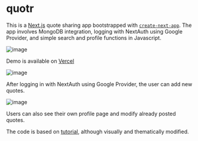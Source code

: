 # quotr

This is a [Next.js](https://nextjs.org/) quote sharing app bootstrapped with [`create-next-app`](https://github.com/vercel/next.js/tree/canary/packages/create-next-app).
The app involves MongoDB integration, logging with NextAuth using Google Provider, and simple search and profile functions in Javascript.

![image](https://github.com/practical-solution/quotr/assets/142014962/9755bafc-f8fc-4704-a57f-455239792601)

Demo is available on [Vercel](https://quotr-d35xop6ij-practical-solution.vercel.app/)

![image](https://github.com/Curiosit/quotr/assets/17218693/617a4010-2bf3-4cbd-8775-90a587f5478a)

After logging in with NextAuth using Google Provider, the user can add new quotes.

![image](https://github.com/Curiosit/quotr/assets/17218693/18406ec7-b462-497b-88d2-0a50805e0df4)

Users can also see their own profile page and modify already posted quotes.

The code is based on [tutorial](https://github.com/adrianhajdin/project_next_13_ai_prompt_sharing
), although visually and thematically modified. 
